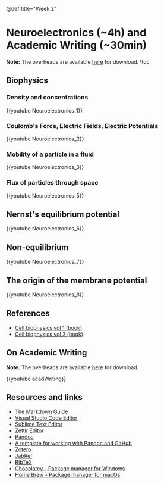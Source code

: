 @def title="Week 2"

# Neuroelectronics (~4h) and Academic Writing (~30min)

**Note:** The overheads are available
[here](https://github.com/mgiugliano/ComputationalNeurobiologyCourse/tree/main/overheads/Lectures)
for download. \toc

## Biophysics

### Density and concentrations

{{youtube Neuroelectronics_1}}

### Coulomb's Force, Electric Fields, Electric Potentials

{{youtube Neuroelectronics_2}}

### Mobility of a particle in a fluid

{{youtube Neuroelectronics_3}}

### Flux of particles through space

{{youtube Neuroelectronics_5}}

## Nernst's equilibrium potential

{{youtube Neuroelectronics_6}}

## Non-equilibrium

{{youtube Neuroelectronics_7}}

## The origin of the membrane potential

{{youtube Neuroelectronics_8}}

## References

- [Cell biophysics vol 1 (book)](https://www.amazon.it/Cellular-Biophysics-Thomas-Fischer-Weiss/dp/0262527766)
- [Cell biophysics vol 2 (book)](https://www.amazon.it/Cellular-Biophysics-Electrical-Properties-2/dp/0262529572)



## On Academic Writing

**Note:** The overheads are available
[here](https://github.com/mgiugliano/ComputationalNeurobiologyCourse/tree/main/overheads/softSkills)
for download.

{{youtube acadWriting}}

## Resources and links

- [The Markdown Guide](https://www.markdownguide.org)
- [Visual Studio Code Editor](https://code.visualstudio.com)
- [Sublime Text Editor](http://sublimetext.com)
- [Zettlr Editor](http://zettlr.com)
- [Pandoc](https://pandoc.org)
- [A template for working with Pandoc and GitHub](https://github.com/mgiugliano/manuscript_template)
- [Zotero](https://www.zotero.org)
- [JabRef](https://www.jabref.org)
- [BibTeX](http://www.bibtex.org)
- [Chocolatey - Package manager for Windows](http://chocolatey.org)
- [Home Brew - Package manager for macOs](https://brew.sh)
